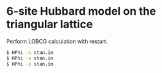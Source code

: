# 6-site Hubbard model on the triangular lattice

Perform LOBCG calculation with restart.

``` bash
$ HPhi -s stan.in
$ HPhi -s stan.in
$ HPhi -s stan.in
```
